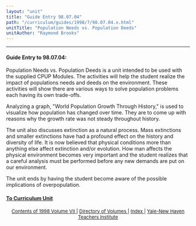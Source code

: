 ```yaml
---
layout: "unit"
title: "Guide Entry 98.07.04"
path: "/curriculum/guides/1998/7/98.07.04.x.html"
unitTitle: "Population Needs vs. Population Deeds"
unitAuthor: "Raymond Brooks"
---
```

<body>
 <p>
 </p>
 <hr/>
 <h4>
  Guide Entry to 98.07.04:
 </h4>
 Population Needs vs. Population Deeds is a unit intended to be used with the supplied CPUP Modules.  The activities will help the student realize the impact of populations needs and deeds on the environment.  These activities will show there are various ways to solve population problems each having its own trade-offs.

Analyzing a graph, "World Population Growth Through History," is used to visualize how population has changed over time.  They are to come up with reasons why the growth rate was not steady throughout history.
 <p>
  The unit also discusses extinction as a natural process.  Mass extinctions and smaller extinctions have had a profound effect on the history and diversity of life.  It is now believed that physical conditions more than anything else affect extinction and/or evolution.  How man affects the physical environment becomes very important and the student realizes that a careful analysis must be performed before any new demands are put on our environment.
 </p>
 <p>
  The unit ends by having the student become aware of the possible implications of overpopulation.
 </p>
 <p>
 </p>
 <p>
 </p>
 <h4>
  <a href="../../../units/1998/7/98.07.04.x.html">
   To Curriculum Unit
  </a>
 </h4>
 <center>
  <font size="-1">
   <a href="../../../units/1998/7/">
    Contents of 1998 Volume VII
   </a>
   |
   <a href="../../../units/">
    Directory of Volumes
   </a>
   |
   <a href="../../../indexes/">
    Index
   </a>
   |
   <a href="../../../../">
    Yale-New Haven Teachers Institute
   </a>
  </font>
 </center>
</body>